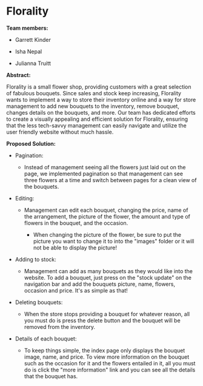 # Florality

**Team members:**

- Garrett Kinder

- Isha Nepal

- Julianna Truitt

**Abstract:**

Florality is a small flower shop, providing customers with a great
selection of fabulous bouquets. Since sales and stock keep increasing,
Florality wants to implement a way to store their inventory online and a
way for store management to add new bouquets to the inventory, remove
bouquet, changes details on the bouquets, and more. Our team has
dedicated efforts to create a visually appealing and efficient solution
for Florality, ensuring that the less tech-savvy management can easily
navigate and utilize the user friendly website without much hassle.

**Proposed Solution:**

-   Pagination:

    -   Instead of management seeing all the flowers just laid out on
        the page, we implemented pagination so that management can see
        three flowers at a time and switch between pages for a clean
        view of the bouquets.

-   Editing:

    -   Management can edit each bouquet, changing the price, name of
        the arrangement, the picture of the flower, the amount and type
        of flowers in the bouquet, and the occasion.

        -   When changing the picture of the flower, be sure to put the
            picture you want to change it to into the "images" folder or
            it will not be able to display the picture!

-   Adding to stock:

    -   Management can add as many bouquets as they would like into the
        website. To add a bouquet, just press on the "stock update" on
        the navigation bar and add the bouquets picture, name, flowers,
        occasion and price. It's as simple as that!

-   Deleting bouquets:

    -   When the store stops providing a bouquet for whatever reason,
        all you must do is press the delete button and the bouquet will
        be removed from the inventory.

-   Details of each bouquet:

    -   To keep things simple, the index page only displays the bouquet
        image, name, and price. To view more information on the bouquet
        such as the occasion for it and the flowers entailed in it, all
        you must do is click the "more information" link and you can see
        all the details that the bouquet has.
